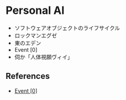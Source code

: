 # Personal AI

- ソフトウェアオブジェクトのライフサイクル
- ロックマンエグゼ
- 東のエデン
- Event [0]
- 伺か「人体視願ヴィイ」

## References

- [Event [0]](https://www.youtube.com/watch?v=bCJw4hQkPj4)
